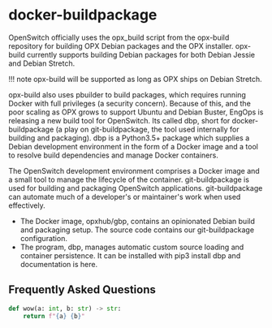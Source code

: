 # docker-buildpackage

OpenSwitch officially uses the opx_build script from the opx-build repository for building OPX Debian packages and the OPX installer. opx-build currently supports building Debian packages for both Debian Jessie and Debian Stretch.

!!! note
    opx-build will be supported as long as OPX ships on Debian Stretch.

opx-build also uses pbuilder to build packages, which requires running Docker with full privileges (a security concern). Because of this, and the poor scaling as OPX grows to support Ubuntu and Debian Buster, EngOps is releasing a new build tool for OpenSwitch. Its called dbp, short for docker-buildpackage (a play on git-buildpackage, the tool used internally for building and packaging). dbp is a Python3.5+ package which supplies a Debian development environment in the form of a Docker image and a tool to resolve build dependencies and manage Docker containers.

The OpenSwitch development environment comprises a Docker image and a small tool to manage the lifecycle of the container. git-buildpackage is used for building and packaging OpenSwitch applications. git-buildpackage can automate much of a developer's or maintainer's work when used effectively.

* The Docker image, opxhub/gbp, contains an opinionated Debian build and packaging setup. The source code contains our git-buildpackage configuration.
* The program, dbp, manages automatic custom source loading and container persistence. It can be installed with pip3 install dbp and documentation is here.

## Frequently Asked Questions

```python
def wow(a: int, b: str) -> str:
    return f"{a} {b}"
```
